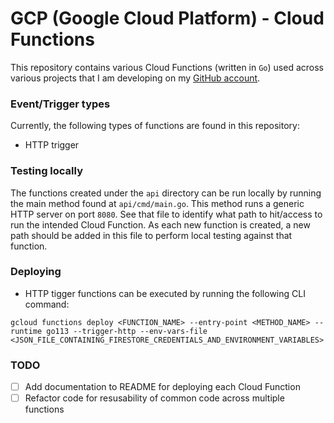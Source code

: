 # GCP (Google Cloud Platform) - Cloud Functions 

This repository contains various Cloud Functions (written in `Go`) used across various projects that I am developing on my [GitHub account](https://github.com/vimalpatel19).

### Event/Trigger types
Currently, the following types of functions are found in this repository:
- HTTP trigger

### Testing locally
The functions created under the `api` directory can be run locally by running the main method found at `api/cmd/main.go`. This method runs a generic HTTP server on port `8080`. See that file to identify what path to hit/access to run the intended Cloud Function. As each new function is created, a new path should be added in this file to perform local testing against that function. 

### Deploying
- HTTP tigger functions can be executed by running the following CLI command:
```
gcloud functions deploy <FUNCTION_NAME> --entry-point <METHOD_NAME> --runtime go113 --trigger-http --env-vars-file <JSON_FILE_CONTAINING_FIRESTORE_CREDENTIALS_AND_ENVIRONMENT_VARIABLES>
```

### TODO
- [ ] Add documentation to README for deploying each Cloud Function
- [ ] Refactor code for resusability of common code across multiple functions